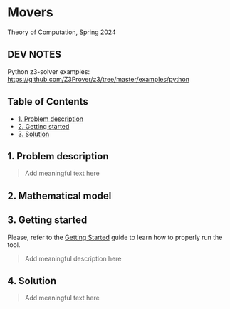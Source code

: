 # Movers<!-- omit in toc -->

Theory of Computation, Spring 2024

## DEV NOTES<!-- omit in toc -->

Python z3-solver examples: <https://github.com/Z3Prover/z3/tree/master/examples/python>

## Table of Contents<!-- omit in toc -->

- [1. Problem description](#1-problem-description)
- [2. Getting started](#2-getting-started)
- [3. Solution](#3-solution)

## 1. Problem description

> Add meaningful text here

## 2. Mathematical model

## 3. Getting started

Please, refer to the [Getting Started](./docs/getting-started.md) guide to learn how to properly run the tool.

> Add meaningful description here

## 4. Solution

> Add meaningful text here
